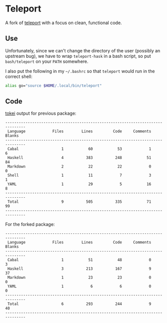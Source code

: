 # Teleport

A fork of [teleport](https://github.com/bollu/teleport) with a focus on clean,
functional code.

## Use

Unfortunately, since we can't change the directory of the user (possibly an
upstream bug), we have to wrap `teleport-hask` in a bash script, so put
`bash/teleport` on your `PATH` somewhere.

I also put the following in my `~/.bashrc` so that `teleport` would run in the
correct shell:

```bash
alias go="source $HOME/.local/bin/teleport"
```

## Code

[tokei](https://github.com/Aaronepower/tokei) output for previous package:

```
-------------------------------------------------------------------------------
 Language            Files        Lines         Code     Comments       Blanks
-------------------------------------------------------------------------------
 Cabal                   1           60           53            1            6
 Haskell                 4          383          248           51           84
 Markdown                2           22           22            0            0
 Shell                   1           11            7            3            1
 YAML                    1           29            5           16            8
-------------------------------------------------------------------------------
 Total                   9          505          335           71           99
-------------------------------------------------------------------------------
```

For the forked package:

```
-------------------------------------------------------------------------------
 Language            Files        Lines         Code     Comments       Blanks
-------------------------------------------------------------------------------
 Cabal                   1           51           48            0            3
 Haskell                 3          213          167            9           37
 Markdown                1           23           23            0            0
 YAML                    1            6            6            0            0
-------------------------------------------------------------------------------
 Total                   6          293          244            9           40
-------------------------------------------------------------------------------
```
